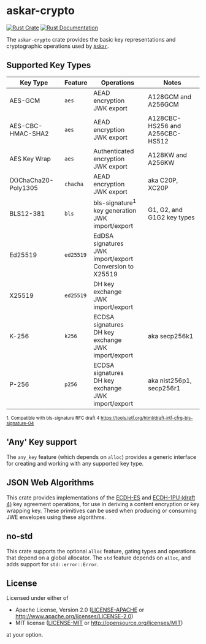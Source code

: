 # askar-crypto

[![Rust Crate](https://img.shields.io/crates/v/askar-crypto.svg)](https://crates.io/crates/askar-crypto)
[![Rust Documentation](https://docs.rs/askar-crypto/badge.svg)](https://docs.rs/askar-crypto)

The `askar-crypto` crate provides the basic key representations and cryptographic operations used by [`Askar`](https://github.com/openwallet-foundation/askar).

## Supported Key Types

| Key Type             | Feature   | Operations                                                    | Notes                           |
| -------------------- | --------- | ------------------------------------------------------------- | ------------------------------- |
| AES-GCM              | `aes`     | AEAD encryption<br>JWK export                                 | A128GCM and A256GCM             |
| AES-CBC-HMAC-SHA2    | `aes`     | AEAD encryption<br>JWK export                                 | A128CBC-HS256 and A256CBC-HS512 |
| AES Key Wrap         | `aes`     | Authenticated encryption<br>JWK export                        | A128KW and A256KW               |
| (X)ChaCha20-Poly1305 | `chacha`  | AEAD encryption<br>JWK export                                 | aka C20P, XC20P                 |
| BLS12-381            | `bls`     | bls-signature<sup>1</sup> key generation<br>JWK import/export | G1, G2, and G1G2 key types      |
| Ed25519              | `ed25519` | EdDSA signatures<br>JWK import/export<br>Conversion to X25519 |                                 |
| X25519               | `ed25519` | DH key exchange<br>JWK import/export                          |                                 |
| K-256                | `k256`    | ECDSA signatures<br>DH key exchange<br>JWK import/export      | aka secp256k1                   |
| P-256                | `p256`    | ECDSA signatures<br>DH key exchange<br>JWK import/export      | aka nist256p1, secp256r1        |

<small>1. Compatible with bls-signature RFC draft 4 <https://tools.ietf.org/html/draft-irtf-cfrg-bls-signature-04></small>

## 'Any' Key support

The `any_key` feature (which depends on `alloc`) provides a generic interface for creating and working with any supported key type.

## JSON Web Algorithms

This crate provides implementations of the [ECDH-ES](https://tools.ietf.org/html/rfc7518#section-4.6) and [ECDH-1PU (draft 4)](https://tools.ietf.org/html/draft-madden-jose-ecdh-1pu-04) key agreement operations, for use in deriving a content encryption or key wrapping key. These primitives can be used when producing or consuming JWE envelopes using these algorithms.

## no-std

This crate supports the optional `alloc` feature, gating types and operations that depend on a global allocator. The `std` feature depends on `alloc`, and adds support for `std::error::Error`.

## License

Licensed under either of

- Apache License, Version 2.0 ([LICENSE-APACHE](https://github.com/openwallet-foundation/askar/blob/main/LICENSE-APACHE) or http://www.apache.org/licenses/LICENSE-2.0)
- MIT license ([LICENSE-MIT](https://github.com/openwallet-foundation/askar/blob/main/LICENSE-MIT) or http://opensource.org/licenses/MIT)

at your option.

